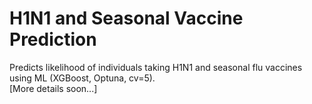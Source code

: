 # H1N1 and Seasonal Vaccine Prediction

Predicts likelihood of individuals taking H1N1 and seasonal flu vaccines using ML (XGBoost, Optuna, cv=5).  
[More details soon...]
